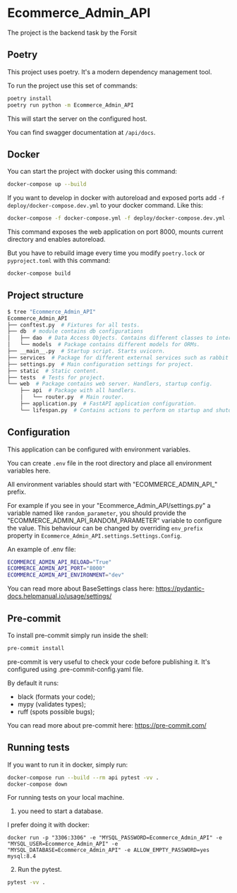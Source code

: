 # Ecommerce_Admin_API
The project is the backend task by the Forsit
## Poetry

This project uses poetry. It's a modern dependency management
tool.

To run the project use this set of commands:

```bash
poetry install
poetry run python -m Ecommerce_Admin_API
```

This will start the server on the configured host.

You can find swagger documentation at `/api/docs`.

## Docker

You can start the project with docker using this command:

```bash
docker-compose up --build
```

If you want to develop in docker with autoreload and exposed ports add `-f deploy/docker-compose.dev.yml` to your docker command.
Like this:

```bash
docker-compose -f docker-compose.yml -f deploy/docker-compose.dev.yml --project-directory . up --build
```

This command exposes the web application on port 8000, mounts current directory and enables autoreload.

But you have to rebuild image every time you modify `poetry.lock` or `pyproject.toml` with this command:

```bash
docker-compose build
```

## Project structure

```bash
$ tree "Ecommerce_Admin_API"
Ecommerce_Admin_API
├── conftest.py  # Fixtures for all tests.
├── db  # module contains db configurations
│   ├── dao  # Data Access Objects. Contains different classes to interact with database.
│   └── models  # Package contains different models for ORMs.
├── __main__.py  # Startup script. Starts uvicorn.
├── services  # Package for different external services such as rabbit or redis etc.
├── settings.py  # Main configuration settings for project.
├── static  # Static content.
├── tests  # Tests for project.
└── web  # Package contains web server. Handlers, startup config.
    ├── api  # Package with all handlers.
    │   └── router.py  # Main router.
    ├── application.py  # FastAPI application configuration.
    └── lifespan.py  # Contains actions to perform on startup and shutdown.
```

## Configuration

This application can be configured with environment variables.

You can create `.env` file in the root directory and place all
environment variables here. 

All environment variables should start with "ECOMMERCE_ADMIN_API_" prefix.

For example if you see in your "Ecommerce_Admin_API/settings.py" a variable named like
`random_parameter`, you should provide the "ECOMMERCE_ADMIN_API_RANDOM_PARAMETER" 
variable to configure the value. This behaviour can be changed by overriding `env_prefix` property
in `Ecommerce_Admin_API.settings.Settings.Config`.

An example of .env file:
```bash
ECOMMERCE_ADMIN_API_RELOAD="True"
ECOMMERCE_ADMIN_API_PORT="8000"
ECOMMERCE_ADMIN_API_ENVIRONMENT="dev"
```

You can read more about BaseSettings class here: https://pydantic-docs.helpmanual.io/usage/settings/

## Pre-commit

To install pre-commit simply run inside the shell:
```bash
pre-commit install
```

pre-commit is very useful to check your code before publishing it.
It's configured using .pre-commit-config.yaml file.

By default it runs:
* black (formats your code);
* mypy (validates types);
* ruff (spots possible bugs);


You can read more about pre-commit here: https://pre-commit.com/


## Running tests

If you want to run it in docker, simply run:

```bash
docker-compose run --build --rm api pytest -vv .
docker-compose down
```

For running tests on your local machine.
1. you need to start a database.

I prefer doing it with docker:
```
docker run -p "3306:3306" -e "MYSQL_PASSWORD=Ecommerce_Admin_API" -e "MYSQL_USER=Ecommerce_Admin_API" -e "MYSQL_DATABASE=Ecommerce_Admin_API" -e ALLOW_EMPTY_PASSWORD=yes mysql:8.4
```


2. Run the pytest.
```bash
pytest -vv .
```
